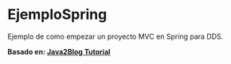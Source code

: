 # EjemploSpring
Ejemplo de como empezar un proyecto MVC en Spring para DDS.

**Basado en: [Java2Blog Tutorial](https://java2blog.com/spring-mvc-hello-world-example/)**

